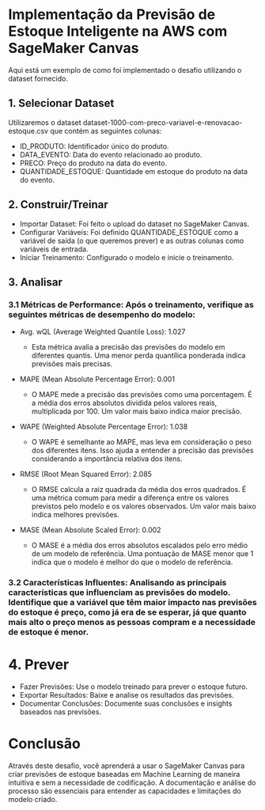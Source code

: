 

# Implementação da Previsão de Estoque Inteligente na AWS com SageMaker Canvas
Aqui está um exemplo de como foi implementado o desafio utilizando o dataset fornecido.

## 1. Selecionar Dataset

Utilizaremos o dataset dataset-1000-com-preco-variavel-e-renovacao-estoque.csv que contém as seguintes colunas:

- ID_PRODUTO: Identificador único do produto.
- DATA_EVENTO: Data do evento relacionado ao produto.
- PRECO: Preço do produto na data do evento.
- QUANTIDADE_ESTOQUE: Quantidade em estoque do produto na data do evento.

  
## 2. Construir/Treinar

- Importar Dataset: Foi feito o upload do dataset no SageMaker Canvas.
- Configurar Variáveis: Foi definido QUANTIDADE_ESTOQUE como a variável de saída (o que queremos prever) e as outras colunas como variáveis de entrada.
- Iniciar Treinamento: Configurado o modelo e inicie o treinamento.


## 3. Analisar

### 3.1 Métricas de Performance: Após o treinamento, verifique as seguintes métricas de desempenho do modelo:

  - Avg. wQL (Average Weighted Quantile Loss): 1.027
    - Esta métrica avalia a precisão das previsões do modelo em diferentes quantis. Uma menor perda quantílica ponderada indica previsões mais precisas.
      
  - MAPE (Mean Absolute Percentage Error): 0.001
    - O MAPE mede a precisão das previsões como uma porcentagem. É a média dos erros absolutos dividida pelos valores reais, multiplicada por 100. Um valor mais baixo indica maior precisão.
      
  - WAPE (Weighted Absolute Percentage Error): 1.038
    - O WAPE é semelhante ao MAPE, mas leva em consideração o peso dos diferentes itens. Isso ajuda a entender a precisão das previsões considerando a importância relativa dos itens.
     
  - RMSE (Root Mean Squared Error): 2.085
    - O RMSE calcula a raiz quadrada da média dos erros quadrados. É uma métrica comum para medir a diferença entre os valores previstos pelo modelo e os valores observados. Um valor mais baixo indica melhores previsões.
    
  - MASE (Mean Absolute Scaled Error): 0.002
    - O MASE é a média dos erros absolutos escalados pelo erro médio de um modelo de referência. Uma pontuação de MASE menor que 1 indica que o modelo é melhor do que o modelo de referência.
      
### 3.2 Características Influentes: Analisando as principais características que influenciam as previsões do modelo. Identifique que a variável que têm maior impacto nas previsões do estoque é preço, como já era de se esperar, já que quanto mais alto o preço menos as pessoas compram e a necessidade de estoque é menor.


# 4. Prever

- Fazer Previsões: Use o modelo treinado para prever o estoque futuro.
- Exportar Resultados: Baixe e analise os resultados das previsões.
- Documentar Conclusões: Documente suas conclusões e insights baseados nas previsões.


# Conclusão
Através deste desafio, você aprenderá a usar o SageMaker Canvas para criar previsões de estoque baseadas em Machine Learning de maneira intuitiva e sem a necessidade de codificação. A documentação e análise do processo são essenciais para entender as capacidades e limitações do modelo criado.


